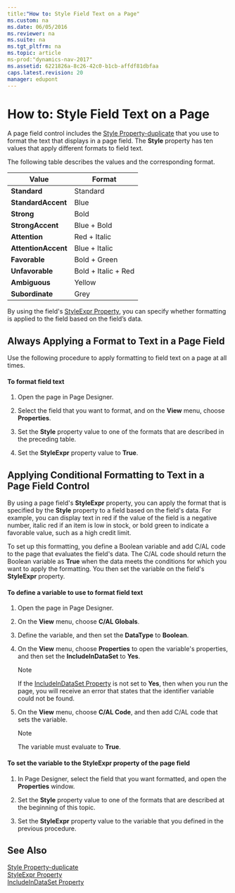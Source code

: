 ```yaml
---
title:"How to: Style Field Text on a Page"
ms.custom: na
ms.date: 06/05/2016
ms.reviewer: na
ms.suite: na
ms.tgt_pltfrm: na
ms.topic: article
ms-prod:"dynamics-nav-2017"
ms.assetid: 6221826a-8c26-42c0-b1cb-affdf81dbfaa
caps.latest.revision: 20
manager: edupont
---
```

# How to: Style Field Text on a Page
A page field control includes the [Style Property\-duplicate](Style-Property-duplicate.md) that you use to format the text that displays in a page field. The **Style** property has ten values that apply different formats to field text.  
  
 The following table describes the values and the corresponding format.  
  
|Value|Format|  
|-----------|------------|  
|**Standard**|Standard|  
|**StandardAccent**|Blue|  
|**Strong**|Bold|  
|**StrongAccent**|Blue \+ Bold|  
|**Attention**|Red \+ Italic|  
|**AttentionAccent**|Blue \+ Italic|  
|**Favorable**|Bold \+ Green|  
|**Unfavorable**|Bold \+ Italic \+ Red|  
|**Ambiguous**|Yellow|  
|**Subordinate**|Grey|  
  
 By using the field's [StyleExpr Property](StyleExpr-Property.md), you can specify whether formatting is applied to the field based on the field’s data.  
  
## Always Applying a Format to Text in a Page Field  
 Use the following procedure to apply formatting to field text on a page at all times.  
  
#### To format field text  
  
1.  Open the page in Page Designer.  
  
2.  Select the field that you want to format, and on the **View** menu, choose **Properties**.  
  
3.  Set the **Style** property value to one of the formats that are described in the preceding table.  
  
4.  Set the **StyleExpr** property value to **True**.  
  
## Applying Conditional Formatting to Text in a Page Field Control  
 By using a page field's **StyleExpr** property, you can apply the format that is specified by the **Style** property to a field based on the field's data. For example, you can display text in red if the value of the field is a negative number, italic red if an item is low in stock, or bold green to indicate a favorable value, such as a high credit limit.  
  
 To set up this formatting, you define a Boolean variable and add C\/AL code to the page that evaluates the field's data. The C\/AL code should return the Boolean variable as **True** when the data meets the conditions for which you want to apply the formatting. You then set the variable on the field's **StyleExpr** property.  
  
#### To define a variable to use to format field text  
  
1.  Open the page in Page Designer.  
  
2.  On the **View** menu, choose **C\/AL Globals**.  
  
3.  Define the variable, and then set the **DataType** to **Boolean**.  
  
4.  On the **View** menu, choose **Properties** to open the variable's properties, and then set the **IncludeInDataSet** to **Yes**.  
  
    > [!NOTE]  
    >  If the [IncludeInDataSet Property](IncludeInDataSet-Property.md) is not set to **Yes**, then when you run the page, you will receive an error that states that the identifier variable could not be found.  
  
5.  On the **View** menu, choose **C\/AL Code**, and then add C\/AL code that sets the variable.  
  
    > [!NOTE]  
    >  The variable must evaluate to **True**.  
  
#### To set the variable to the StyleExpr property of the page field  
  
1.  In Page Designer, select the field that you want formatted, and open the **Properties** window.  
  
2.  Set the **Style** property value to one of the formats that are described at the beginning of this topic.  
  
3.  Set the **StyleExpr** property value to the variable that you defined in the previous procedure.  
  
## See Also  
 [Style Property\-duplicate](Style-Property-duplicate.md)   
 [StyleExpr Property](StyleExpr-Property.md)   
 [IncludeInDataSet Property](IncludeInDataSet-Property.md)